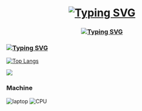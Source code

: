 <h1 align="center"><a href="https://git.io/typing-svg"><img src="https://readme-typing-svg.herokuapp.com?font=Fira+Code&weight=700&size=28&pause=1000&center=true&repeat=false&width=435&lines=Hi+there%2C+I'm+Alex" alt="Typing SVG" /></a></h1>
<h3 align="center"><a href="https://git.io/typing-svg"><img src="https://readme-typing-svg.herokuapp.com?font=Fira+Code&pause=1000&width=435&lines=ITMO+BT+-%3E+Student+Bachelor+%E2%99%A8%EF%B8%8F+;P3112+%5Cu2764+group" alt="Typing SVG" /></a></h3>
<h3><a href="https://git.io/typing-svg"><img src="https://readme-typing-svg.herokuapp.com?font=Fira+Code&pause=1000&color=F70000&center=true&width=435&lines=I+like+python+;and+ASSembly" alt="Typing SVG" /></a></h3>

[![Top Langs](https://github-readme-stats.vercel.app/api/top-langs/?username=Alex-de-bug
)](https://github.com/anuraghazra/github-readme-stats)

![](https://github-profile-summary-cards.vercel.app/api/cards/profile-details?username=Alex-de-bug&theme=solarized_dark)

### Machine
![laptop](https://img.shields.io/badge/Macbook_Air_2022?style=for-the-badge&logo=apple)
![CPU](https://img.shields.io/badge/M2_8_256?style=for-the-badge&logo=arm)
